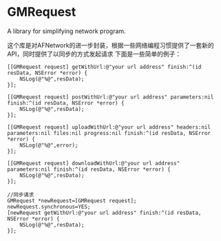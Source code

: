 # GMRequest
A library for simplifying network program.

这个库是对AFNetwork的进一步封装，根据一些网络编程习惯提供了一套新的API，同时提供了以同步的方式发起请求
下面是一些简单的例子：

    [[GMRequest request] getWithUrl:@"your url address" finish:^(id resData, NSError *error) {
        NSLog(@"%@",resData);
    }];
    
    [[GMRequest request] postWithUrl:@"your url address" parameters:nil finish:^(id resData, NSError *error) {
        NSLog(@"%@",resData);
    }];
    
    [[GMRequest request] uploadWithUrl:@"your url address" headers:nil parameters:nil files:nil progress:nil finish:^(id resData, NSError *error) {
        NSLog(@"%@",error);
    }];
    
    [[GMRequest request] downloadWithUrl:@"your url address" parameters:nil finish:^(id resData, NSError *error) {
        NSLog(@"%@",resData);
    }];
    
    //同步请求
    GMRequest *newRequest=[GMRequest request];
    newRequest.synchronous=YES;
    [newRequest getWithUrl:@"your url address" finish:^(id resData, NSError *error) {
        NSLog(@"%@",resData);
    }];
